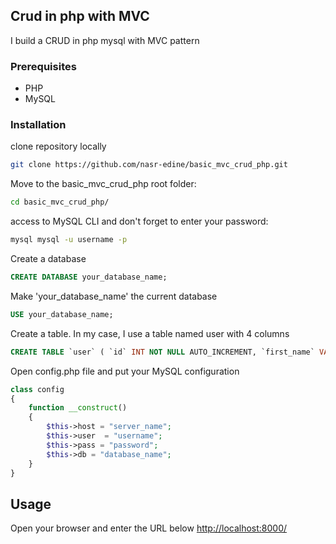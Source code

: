 ## Crud in php with MVC

I build a CRUD in php mysql with MVC pattern

### Prerequisites

- PHP
- MySQL

### Installation

clone repository locally

```bash
git clone https://github.com/nasr-edine/basic_mvc_crud_php.git
```

Move to the basic_mvc_crud_php root folder:

```bash
cd basic_mvc_crud_php/
```

access to MySQL CLI and don't forget to enter your password:

```bash
mysql mysql -u username -p
```

Create a database

```sql
CREATE DATABASE your_database_name;
```

Make 'your_database_name' the current database

```sql
USE your_database_name;
```

Create a table. In my case, I use a table named user with 4 columns

```sql
CREATE TABLE `user` ( `id` INT NOT NULL AUTO_INCREMENT, `first_name` VARCHAR(255) DEFAULT NULL, `last_name` VARCHAR(255) DEFAULT NULL, `email` VARCHAR(255) DEFAULT NULL, PRIMARY KEY (`id`) );
```

Open config.php file and put your MySQL configuration

```php
class config
{
	function __construct()
	{
		$this->host = "server_name";
		$this->user  = "username";
		$this->pass = "password";
		$this->db = "database_name";
	}
}
```

## Usage

Open your browser and enter the URL below
[http://localhost:8000/](http://localhost:8000/)
